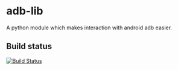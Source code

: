 adb-lib
==========

A python module which makes interaction with android adb easier.

Build status
------------
[![Build Status](https://travis-ci.org/vmalyi/adb-lib.svg?branch=master)](https://travis-ci.org/vmalyi/adb-lib)
